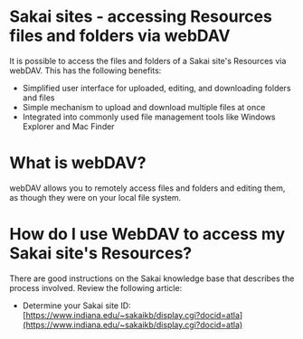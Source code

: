 # Sakai sites - accessing Resources files and folders via webDAV

It is possible to access the files and folders of a Sakai site's Resources via webDAV. This has the following benefits:

- Simplified user interface for uploaded, editing, and downloading folders and files
- Simple mechanism to upload and download multiple files at once
- Integrated into commonly used file management tools like Windows Explorer and Mac Finder

# What is webDAV?

webDAV allows you to remotely access files and folders and editing them, as though they were on your local file system.

# How do I use WebDAV to access my Sakai site's Resources?

There are good instructions on the Sakai knowledge base that describes the process involved. Review the following article:

- Determine your Sakai site ID: [https://www.indiana.edu/~sakaikb/display.cgi?docid=atla](https://www.indiana.edu/~sakaikb/display.cgi?docid=atla)
